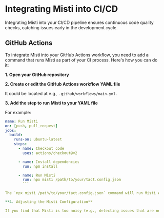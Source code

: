 # Integrating Misti into CI/CD

Integrating Misti into your CI/CD pipeline ensures continuous code quality checks, catching issues early in the development cycle.

## GitHub Actions

To integrate Misti into your GitHub Actions workflow, you need to add a command that runs Misti as part of your CI process. Here's how you can do it:

**1. Open your GitHub repository**

**2. Create or edit the GitHub Actions workflow YAML file**

It could be located at e.g., `.github/workflows/main.yml`.

**3. Add the step to run Misti to your YAML file**

For example:

   ```yaml
   name: Run Misti
   on: [push, pull_request]
   jobs:
     build:
       runs-on: ubuntu-latest
       steps:
         - name: Checkout code
           uses: actions/checkout@v2

         - name: Install dependencies
           run: npm install

         - name: Run Misti
           run: npx misti /path/to/your/tact.config.json
           ```

The `npx misti /path/to/your/tact.config.json` command will run Misti against your project. If Misti detects any issues that are not suppressed by your configuration, it will return a non-zero exit code, causing the CI pipeline to fail.

**4. Adjusting the Misti Configuration**

If you find that Misti is too noisy (e.g., detecting issues that are not relevant to your project), you can adjust your Misti configuration file to suppress those warnings. Refer to the [Configuration](./configuration) section for more details on how to customize your settings.

